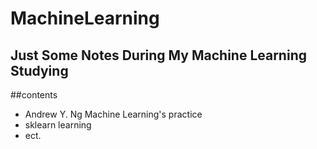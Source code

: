MachineLearning
=================
Just Some Notes During My Machine Learning Studying
-----------------

##contents
- Andrew Y. Ng Machine Learning's practice
- sklearn learning
- ect.